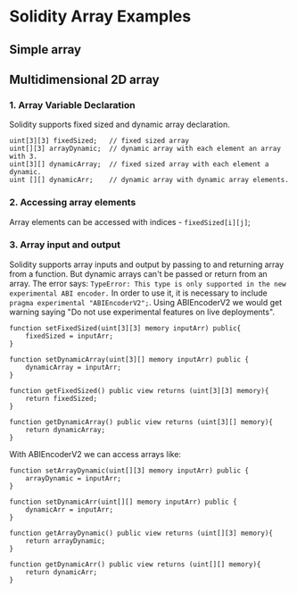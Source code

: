 # Solidity Array Examples

## Simple array

## Multidimensional 2D array

### 1. Array Variable Declaration

Solidity supports fixed sized and dynamic array declaration.

```Solidity
uint[3][3] fixedSized;   // fixed sized array
uint[][3] arrayDynamic;  // dynamic array with each element an array with 3.
uint[3][] dynamicArray;  // fixed sized array with each element a dynamic.
uint [][] dynamicArr;    // dynamic array with dynamic array elements.
```

### 2. Accessing array elements

Array elements can be accessed with indices - `fixedSized[i][j]`;

### 3. Array input and output

Solidity supports array inputs and output by passing to and returning array from a function.
But dynamic arrays can't be passed or return from an array. The error says:
`TypeError: This type is only supported in the new experimental ABI encoder.`
In order to use it, it is necessary to include `pragma experimental "ABIEncoderV2";`. Using ABIEncoderV2 we would get warning saying "Do not use experimental features on live deployments".

```Solidity
function setFixedSized(uint[3][3] memory inputArr) public{
    fixedSized = inputArr;
}

function setDynamicArray(uint[3][] memory inputArr) public {
    dynamicArray = inputArr;
}

function getFixedSized() public view returns (uint[3][3] memory){
    return fixedSized;
}

function getDynamicArray() public view returns (uint[3][] memory){
    return dynamicArray;
}
```

With ABIEncoderV2 we can access arrays like:

```Solidity
function setArrayDynamic(uint[][3] memory inputArr) public {
    arrayDynamic = inputArr;
}

function setDynamicArr(uint[][] memory inputArr) public {
    dynamicArr = inputArr;
}

function getArrayDynamic() public view returns (uint[][3] memory){
    return arrayDynamic;
}

function getDynamicArr() public view returns (uint[][] memory){
    return dynamicArr;
}
```